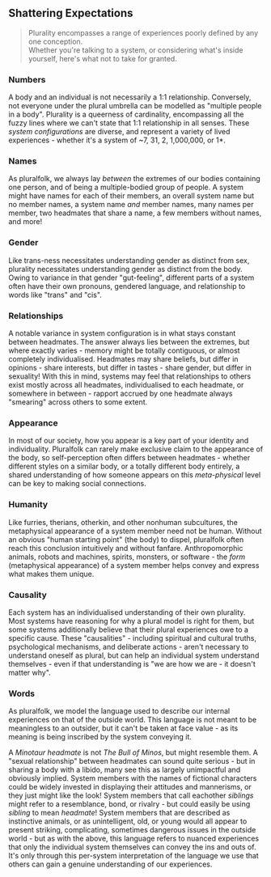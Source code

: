 ## Shattering Expectations

> Plurality encompasses a range of experiences poorly defined by any one conception.<br/>
> Whether you're talking to a system, or considering what's inside yourself, here's what not to take for granted.

### Numbers

A body and an individual is not necessarily a 1:1 relationship.
Conversely, not everyone under the plural umbrella can be modelled as "multiple people in a body".
Plurality is a queerness of cardinality, encompassing all the fuzzy lines where we can't state that 1:1 relationship in all senses.
These _system configurations_ are diverse, and represent a variety of lived experiences - whether it's a system of ~7, 31, 2, 1,000,000, or 1*.

### Names

As pluralfolk, we always lay _between_ the extremes of our bodies containing one person, and of being a multiple-bodied group of people.
A system might have names for each of their members, an overall system name but no member names, a system name _and_ member names, many names per member, two headmates that share a name, a few members without names, and more!

### Gender

Like trans-ness necessitates understanding gender as distinct from sex, plurality necessitates understanding gender as distinct from the body.
Owing to variance in that gender "gut-feeling", different parts of a system often have their own pronouns, gendered language, and relationship to words like "trans" and "cis".

### Relationships

A notable variance in system configuration is in what stays constant between headmates.
The answer always lies between the extremes, but where exactly varies - memory might be totally contiguous, or almost completely individualised.
Headmates may share beliefs, but differ in opinions - share interests, but differ in tastes - share gender, but differ in sexuality!
With this in mind, systems may feel that relationships to others exist mostly across all headmates, individualised to each headmate, or somewhere in between - rapport accrued by one headmate always "smearing" across others to some extent.

### Appearance

In most of our society, how you appear is a key part of your identity and individuality.
Pluralfolk can rarely make exclusive claim to the appearance of the body, so self-perception often differs between headmates - whether different styles on a similar body, or a totally different body entirely, a shared understanding of how someone appears on this _meta-physical_ level can be key to making social connections.

### Humanity

Like furries, therians, otherkin, and other nonhuman subcultures, the metaphysical appearance of a system member need not be human.
Without an obvious "human starting point" (the body) to dispel, pluralfolk often reach this conclusion intuitively and without fanfare.
Anthropomorphic animals, robots and machines, spirits, monsters, or software - the _form_ (metaphysical appearance) of a system member helps convey and express what makes them unique.

### Causality

Each system has an individualised understanding of their own plurality.
Most systems have reasoning for why a plural model is right for them, but some systems additionally believe that their plural experiences owe to a specific cause.
These "causalities" - including spiritual and cultural truths, psychological mechanisms, and deliberate actions - aren't necessary to understand oneself as plural, but can help an individual system understand themselves - even if that understanding is "we are how we are - it doesn't matter why".

### Words

As pluralfolk, we model the language used to describe our internal experiences on that of the outside world.
This language is not meant to be meaningless to an outsider, but it can't be taken at face value - as its meaning is being inscribed by the system conveying it.

A _Minotaur headmate_ is not _The Bull of Minos_, but might resemble them.
A "sexual relationship" between headmates can sound quite serious - but in sharing a body with a libido, many see this as largely unimpactful and obviously implied.
System members with the names of fictional characters could be widely invested in displaying their attitudes and mannerisms, or they just might like the look!
System members that call eachother _siblings_ might refer to a resemblance, bond, or rivalry - but could easily be using _sibling_ to mean _headmate_!
System members that are described as instinctive animals, or as unintelligent, old, or young would all appear to present striking, complicating, sometimes dangerous issues in the outside world - but as with the above, this language refers to nuanced experiences that only the individual system themselves can convey the ins and outs of.
It's only through this per-system interpretation of the language we use that others can gain a genuine understanding of our experiences.
